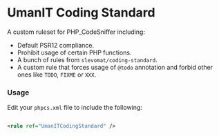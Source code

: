 # UmanIT Coding Standard

A custom ruleset for PHP_CodeSniffer including:

* Default PSR12 compliance.
* Prohibit usage of certain PHP functions.
* A bunch of rules from `slevomat/coding-standard`.
* A custom rule that forces usage of `@todo` annotation and forbid other ones like `TODO`, `FIXME` or `XXX`.

### Usage

Edit your `phpcs.xml` file to include the following:

```xml

<rule ref="UmanITCodingStandard" />
```
